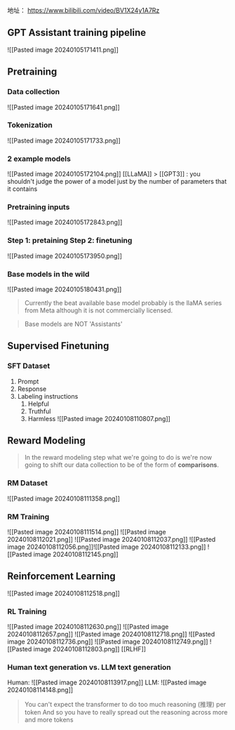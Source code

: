 
地址： https://www.bilibili.com/video/BV1X24y1A7Rz

## GPT Assistant training pipeline
![[Pasted image 20240105171411.png]]

## Pretraining
### Data collection
![[Pasted image 20240105171641.png]]
### Tokenization
![[Pasted image 20240105171733.png]]
### 2 example models
![[Pasted image 20240105172104.png]]
[[LLaMA]] > [[GPT3]] : you shouldn't judge the power of a model just by the number of parameters that it contains
### Pretraining inputs
![[Pasted image 20240105172843.png]]
### Step 1: pretaining Step 2: finetuning
![[Pasted image 20240105173950.png]]
### Base models in the wild
![[Pasted image 20240105180431.png]] 
> Currently the beat available base model probably is the llaMA series from Meta although it is not commercially licensed.

> Base models are NOT 'Assistants'

## Supervised Finetuning
### SFT Dataset
1. Prompt
2. Response
3. Labeling instructions
	1. Helpful
	2. Truthful
	3. Harmless
![[Pasted image 20240108110807.png]]

## Reward Modeling
> In the reward modeling step what we're going to do is we're now going to shift our data collection to be of the form of **comparisons**.
### RM Dataset
![[Pasted image 20240108111358.png]]
### RM Training
![[Pasted image 20240108111514.png]]
![[Pasted image 20240108112021.png]]
![[Pasted image 20240108112037.png]]
![[Pasted image 20240108112056.png]]![[Pasted image 20240108112133.png]]
![[Pasted image 20240108112145.png]]
## Reinforcement Learning
![[Pasted image 20240108112518.png]]
### RL Training
![[Pasted image 20240108112630.png]] ![[Pasted image 20240108112657.png]]
![[Pasted image 20240108112718.png]]
![[Pasted image 20240108112736.png]] ![[Pasted image 20240108112749.png]]
![[Pasted image 20240108112803.png]]
[[RLHF]] 

### Human text generation vs. LLM text generation
Human:
![[Pasted image 20240108113917.png]]
LLM:
![[Pasted image 20240108114148.png]]

> You can't expect the transformer to do too much reasoning (推理) per token
> And so you have to really spread out the reasoning across more and more tokens


